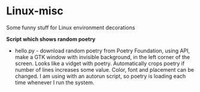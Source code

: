 # Linux-misc
Some funny stuff for Linux environment decorations

**Script which shows random poetry**
- hello.py - download random poetry from Poetry Foundation, using API, make a GTK window with invisible background, in the left corner of the screen. 
Looks like a vidget with poetry. Automatically crops poetry if number of lines increases some value. Color, font and placement can be changed. 
I am using with an autorun script, so poetry is loading each time whenever I run the system. 
